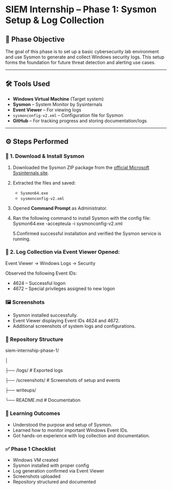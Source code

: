 # SIEM Internship – Phase 1: Sysmon Setup & Log Collection

## 📌 Phase Objective

The goal of this phase is to set up a basic cybersecurity lab environment and use Sysmon to generate and collect Windows security logs. This setup forms the foundation for future threat detection and alerting use cases.

---

## 🛠️ Tools Used

- **Windows Virtual Machine** (Target system)
- **Sysmon** – System Monitor by Sysinternals
- **Event Viewer** – For viewing logs
- `sysmonconfig-v2.xml` – Configuration file for Sysmon
- **GitHub** – For tracking progress and storing documentation/logs

---

## ⚙️ Steps Performed

### 🔹 1. Download & Install Sysmon

1. Downloaded the Sysmon ZIP package from the [official Microsoft Sysinternals site](https://docs.microsoft.com/en-us/sysinternals/downloads/sysmon).
2. Extracted the files and saved:
   - `Sysmon64.exe`
   - `sysmonconfig-v2.xml`
3. Opened **Command Prompt** as Administrator.
4. Ran the following command to install Sysmon with the config file:
   Sysmon64.exe -accepteula -i sysmonconfig-v2.xml
   
   5.Confirmed successful installation and verified the Sysmon service is running.

### 🔹 2. Log Collection via Event Viewer Opened:
 Event Viewer → Windows Logs → Security

Observed the following Event IDs:

   -  4624 – Successful logon
   -  4672 – Special privileges assigned to new logon


### 🖼️ Screenshots
  -  Sysmon installed successfully.
  -  Event Viewer displaying Event IDs 4624 and 4672.
  -  Additional screenshots of system logs and configurations.

### 📁 Repository Structure

siem-internship-phase-1/

│

├── /logs/                # Exported logs

├── /screenshots/         # Screenshots of setup and events

├── writeups/

└── README.md             # Documentation

### 🧠 Learning Outcomes
-  Understood the purpose and setup of Sysmon.
-  Learned how to monitor important Windows Event IDs.
-  Got hands-on experience with log collection and documentation.

### ✅ Phase 1 Checklist

 -  Windows VM created
 -  Sysmon installed with proper config
 -  Log generation confirmed via Event Viewer
 -  Screenshots uploaded
 -  Repository structured and documented

